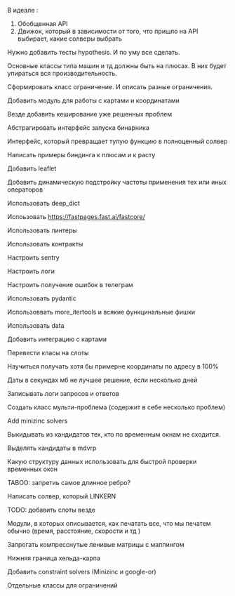В идеале :

1. Обобщенная API
2. Движок, который в зависимости от того, что пришло на API выбирает, какие солверы выбрать 

Нужно добавить тесты hypothesis. И по уму все сделать.

Основные классы типа машин и тд должны быть на плюсах.
В них будет упираться вся производительность.

Сформировать класс ограничение. И описать разные ограничения.

Добавить модуль для работы с картами и координатами

Везде добавить кеширование уже решенных проблем

Абстрагировать интерфейс запуска бинарника

Интерфейс, который превращает тупую функцию в полноценный солвер

Написать примеры биндинга к плюсам и к расту

Добавить leaflet

Добавить динамическую подстройку частоты применения тех или иных операторов

Использовать deep_dict

Испоьзовать https://fastpages.fast.ai/fastcore/

Использовать линтеры

Использовать контракты

Настроить sentry

Настроить логи

Настроить получение ошибок в телеграм

Использовать pydantic

Использоввать more_itertools и всякие функцинальные фишки

Использовать data

Добавить интеграцию с картами

Перевести класы на слоты

Научиться получать хотя бы примерне координаты по адресу в 100%

Даты в секундах мб не лучшее решение, если несколько дней

Записывать логи запросов и ответов

Создать класс мульти-проблема (содержит в себе несколько проблем)

Add minizinc solvers

Выкидывать из кандидатов тех, кто по временным окнам не сходится.

Выделять кандидаты в mdvrp

Какую структуру данных использовать для быстрой проверки временных окон

TABOO: запретиь самое длинное ребро?

Написать солвер, который LINKERN

TODO: добавить слоты везде

Модули, в которых описывается, как печатать все, что мы печатем обычно
(время, расстояние, скорости и тд ) 

Запрогать компресснутые ленивые матрицы с маппингом

Нижняя граница хельда-карпа

Добавить constraint solvers (Minizinc и google-or)

Отдельные классы для ограничений
